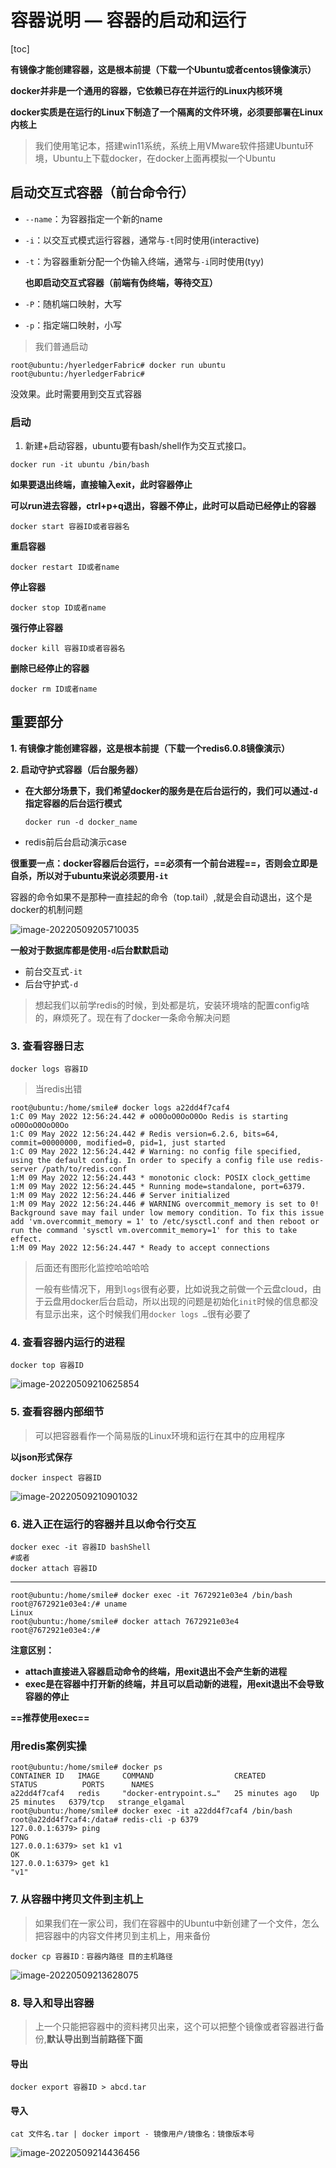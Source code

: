 # 容器说明 — 容器的启动和运行

[toc]

**有镜像才能创建容器，这是根本前提（下载一个Ubuntu或者centos镜像演示）**

**docker并非是一个通用的容器，它依赖已存在并运行的Linux内核环境**

**docker实质是在运行的Linux下制造了一个隔离的文件环境，必须要部署在Linux内核上**

> 我们使用笔记本，搭建win11系统，系统上用VMware软件搭建Ubuntu环境，Ubuntu上下载docker，在docker上面再模拟一个Ubuntu





## 启动交互式容器（前台命令行）

+ `--name`：为容器指定一个新的name

+ `-i`：以交互式模式运行容器，通常与`-t`同时使用(interactive)

+ `-t`：为容器重新分配一个伪输入终端，通常与`-i`同时使用(tyy)

  **也即启动交互式容器（前端有伪终端，等待交互）**

+ `-P`：随机端口映射，大写

+ `-p`：指定端口映射，小写



> 我们普通启动

```
root@ubuntu:/hyerledgerFabric# docker run ubuntu 
root@ubuntu:/hyerledgerFabric# 
```

没效果。此时需要用到交互式容器

### 启动

1. 新建+启动容器，ubuntu要有bash/shell作为交互式接口。

```
docker run -it ubuntu /bin/bash
```

**如果要退出终端，直接输入exit，此时容器停止**

**可以run进去容器，ctrl+p+q退出，容器不停止，此时可以启动已经停止的容器**

```
docker start 容器ID或者容器名
```

**重启容器**

```
docker restart ID或者name
```

**停止容器**

```
docker stop ID或者name
```

**强行停止容器**

```
docker kill 容器ID或者容器名
```

**删除已经停止的容器**

```
docker rm ID或者name
```





## 重要部分

**1. 有镜像才能创建容器，这是根本前提（下载一个redis6.0.8镜像演示）**

 **2. 启动守护式容器（后台服务器）**

+ **在大部分场景下，我们希望docker的服务是在后台运行的，我们可以通过`-d`指定容器的后台运行模式**

  ```
  docker run -d docker_name
  ```

+ redis前后台启动演示case

**很重要一点：docker容器后台运行，==必须有一个前台进程==，否则会立即是自杀，所以对于ubuntu来说必须要用`-it`**

容器的命令如果不是那种一直挂起的命令（top.tail）,就是会自动退出，这个是docker的机制问题

![image-20220509205710035](https://s2.loli.net/2022/05/09/dsXLwc4beYiZNlv.png)

**一般对于数据库都是使用`-d`后台默默启动**

+ 前台交互式`-it`
+ 后台守护式`-d`

> 想起我们以前学redis的时候，到处都是坑，安装环境啥的配置config啥的，麻烦死了。现在有了docker一条命令解决问题



### 3. 查看容器日志

```
docker logs 容器ID
```

> 当redis出错

```shell
root@ubuntu:/home/smile# docker logs a22dd4f7caf4 
1:C 09 May 2022 12:56:24.442 # oO0OoO0OoO0Oo Redis is starting oO0OoO0OoO0Oo
1:C 09 May 2022 12:56:24.442 # Redis version=6.2.6, bits=64, commit=00000000, modified=0, pid=1, just started
1:C 09 May 2022 12:56:24.442 # Warning: no config file specified, using the default config. In order to specify a config file use redis-server /path/to/redis.conf
1:M 09 May 2022 12:56:24.443 * monotonic clock: POSIX clock_gettime
1:M 09 May 2022 12:56:24.445 * Running mode=standalone, port=6379.
1:M 09 May 2022 12:56:24.446 # Server initialized
1:M 09 May 2022 12:56:24.446 # WARNING overcommit_memory is set to 0! Background save may fail under low memory condition. To fix this issue add 'vm.overcommit_memory = 1' to /etc/sysctl.conf and then reboot or run the command 'sysctl vm.overcommit_memory=1' for this to take effect.
1:M 09 May 2022 12:56:24.447 * Ready to accept connections
```

> 后面还有图形化监控哈哈哈哈
>
> 一般有些情况下，用到`logs`很有必要，比如说我之前做一个云盘cloud，由于云盘用docker后台启动，所以出现的问题是初始化`init`时候的信息都没有显示出来，这个时候我们用`docker logs …`很有必要了



### **4. 查看容器内运行的进程**

```
docker top 容器ID
```

![image-20220509210625854](https://s2.loli.net/2022/05/09/Xe76W8HZut2SsVo.png)



### **5. 查看容器内部细节**

> 可以把容器看作一个简易版的Linux环境和运行在其中的应用程序

**以json形式保存**

```
docker inspect 容器ID
```

![image-20220509210901032](https://s2.loli.net/2022/05/09/M57CORzx3qw9EYl.png)



### **6. 进入正在运行的容器并且以命令行交互**

```
docker exec -it 容器ID bashShell
#或者
docker attach 容器ID
```

---

```shell
root@ubuntu:/home/smile# docker exec -it 7672921e03e4 /bin/bash
root@7672921e03e4:/# uname 
Linux
root@ubuntu:/home/smile# docker attach 7672921e03e4
root@7672921e03e4:/# 
```

**注意区别：**

+ **attach直接进入容器启动命令的终端，用exit退出不会产生新的进程**
+ **exec是在容器中打开新的终端，并且可以启动新的进程，用exit退出不会导致容器的停止**

**==推荐使用exec==**

### 用redis案例实操

```shell
root@ubuntu:/home/smile# docker ps
CONTAINER ID   IMAGE     COMMAND                  CREATED          STATUS          PORTS      NAMES
a22dd4f7caf4   redis     "docker-entrypoint.s…"   25 minutes ago   Up 25 minutes   6379/tcp   strange_elgamal
root@ubuntu:/home/smile# docker exec -it a22dd4f7caf4 /bin/bash    
root@a22dd4f7caf4:/data# redis-cli -p 6379
127.0.0.1:6379> ping
PONG
127.0.0.1:6379> set k1 v1
OK
127.0.0.1:6379> get k1
"v1"
```



### **7. 从容器中拷贝文件到主机上**

> 如果我们在一家公司，我们在容器中的Ubuntu中新创建了一个文件，怎么把容器中的内容文件拷贝到主机上，用来备份

```
docker cp 容器ID：容器内路径 目的主机路径
```

![image-20220509213628075](https://s2.loli.net/2022/05/09/hzrfSYwLy3E5lJq.png)



### **8. 导入和导出容器**

> 上一个只能把容器中的资料拷贝出来，这个可以把整个镜像或者容器进行备份,**默认导出到当前路径下面**

#### 导出

```
docker export 容器ID > abcd.tar
```

#### 导入

```
cat 文件名.tar | docker import - 镜像用户/镜像名：镜像版本号
```

![image-20220509214436456](https://s2.loli.net/2022/05/09/mipHGXC5eAakcoL.png)



